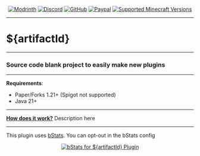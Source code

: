 <div align="center">

[![Modrinth][modrinth-shield]][modrinth-url]
[![Discord][discord-shield]][discord-url]
[![GitHub][github-shield]][github-url]
[![Paypal][paypal-shield]][paypal-url]
[![Supported Minecraft Versions][versions-shield]][versions-url]
</div>

---

# ${artifactId}

---

### Source code blank project to easily make new plugins

---

**Requirements**:
- Paper/Forks 1.21+ (Spigot not supported)
- Java 21+

---

<b><u>How does it work?</b></u> Description here

---

This plugin uses [bStats][bstats-url]. You can opt-out in the bStats config
<div align="center">

[![bStats for ${artifactId} Plugin][bstats-plugin-svg]][bstats-plugin-url]
</div>


[modrinth-shield]: https://img.shields.io/badge/Download-00AF5C?logo=modrinth&logoColor=white&style=for-the-badge

[modrinth-url]: https://modrinth.com/plugin/${artifactId}

[discord-shield]: https://img.shields.io/badge/Discord-5865F2?logo=discord&logoColor=white&style=for-the-badge

[discord-url]: https://quartzdev.gg/discord/

[github-shield]: https://img.shields.io/badge/Source-181717?logo=github&logoColor=white&style=for-the-badge

[github-url]: https://github.com/quartzdev-gg/${artifactId}

[paypal-shield]: https://img.shields.io/badge/Donate-00457C?logo=paypal&logoColor=white&style=for-the-badge

[paypal-url]: https://quartzdev.gg/paypal/

[versions-shield]: https://img.shields.io/badge/1.20+-blue?style=for-the-badge&label=Minecraft%20Versions

[versions-url]: https://modrinth.com/plugins/${artifactId}/versions

[bstats-url]: https://bstats.org/

[bstats-plugin-svg]: https://bstats.org/signatures/bukkit/${artifactId}.svg

[bstats-plugin-url]: https://bstats.org/plugin/bukkit/${artifactId}/